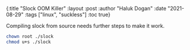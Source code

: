 {:title "Slock OOM Killer"
 :layout :post
 :author "Haluk Dogan"
 :date "2021-08-29"
 :tags  ["linux", "suckless"]
 :toc true}

Compiling slock from source needs further steps to make it work.

```bash
chown root ./slock
chmod u+s ./slock
 ```
